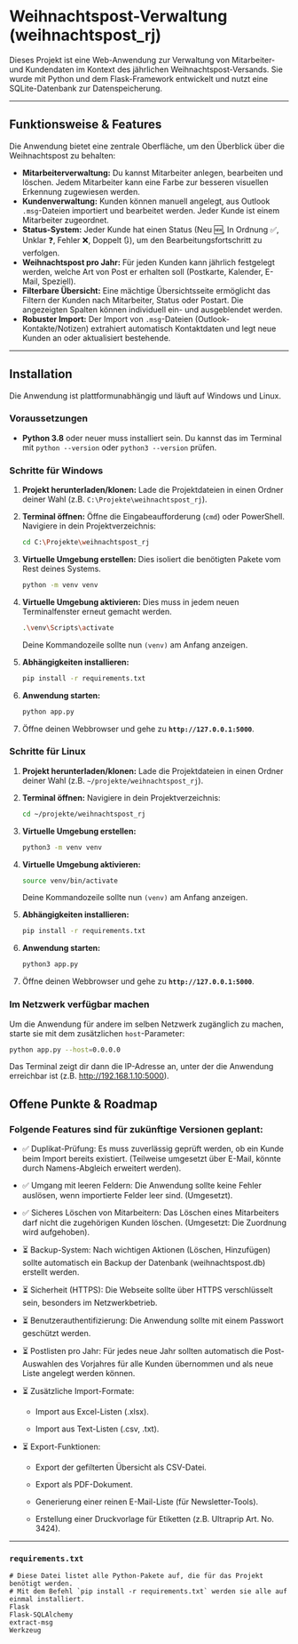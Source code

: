 # Weihnachtspost-Verwaltung (weihnachtspost_rj)

Dieses Projekt ist eine Web-Anwendung zur Verwaltung von Mitarbeiter- und Kundendaten im Kontext des jährlichen Weihnachtspost-Versands. Sie wurde mit Python und dem Flask-Framework entwickelt und nutzt eine SQLite-Datenbank zur Datenspeicherung.

---

## Funktionsweise & Features

Die Anwendung bietet eine zentrale Oberfläche, um den Überblick über die Weihnachtspost zu behalten:

- **Mitarbeiterverwaltung:** Du kannst Mitarbeiter anlegen, bearbeiten und löschen. Jedem Mitarbeiter kann eine Farbe zur besseren visuellen Erkennung zugewiesen werden.
- **Kundenverwaltung:** Kunden können manuell angelegt, aus Outlook `.msg`-Dateien importiert und bearbeitet werden. Jeder Kunde ist einem Mitarbeiter zugeordnet.
- **Status-System:** Jeder Kunde hat einen Status (Neu 🆕, In Ordnung ✅, Unklar ❓, Fehler ❌, Doppelt 🔃), um den Bearbeitungsfortschritt zu verfolgen.
- **Weihnachtspost pro Jahr:** Für jeden Kunden kann jährlich festgelegt werden, welche Art von Post er erhalten soll (Postkarte, Kalender, E-Mail, Speziell).
- **Filterbare Übersicht:** Eine mächtige Übersichtsseite ermöglicht das Filtern der Kunden nach Mitarbeiter, Status oder Postart. Die angezeigten Spalten können individuell ein- und ausgeblendet werden.
- **Robuster Import:** Der Import von `.msg`-Dateien (Outlook-Kontakte/Notizen) extrahiert automatisch Kontaktdaten und legt neue Kunden an oder aktualisiert bestehende.

---

## Installation

Die Anwendung ist plattformunabhängig und läuft auf Windows und Linux.

### Voraussetzungen

- **Python 3.8** oder neuer muss installiert sein. Du kannst das im Terminal mit `python --version` oder `python3 --version` prüfen.

### Schritte für Windows

1.  **Projekt herunterladen/klonen:** Lade die Projektdateien in einen Ordner deiner Wahl (z.B. `C:\Projekte\weihnachtspost_rj`).

2.  **Terminal öffnen:** Öffne die Eingabeaufforderung (`cmd`) oder PowerShell. Navigiere in dein Projektverzeichnis:

    ```bash
    cd C:\Projekte\weihnachtspost_rj
    ```

3.  **Virtuelle Umgebung erstellen:** Dies isoliert die benötigten Pakete vom Rest deines Systems.

    ```bash
    python -m venv venv
    ```

4.  **Virtuelle Umgebung aktivieren:** Dies muss in jedem neuen Terminalfenster erneut gemacht werden.

    ```bash
    .\venv\Scripts\activate
    ```

    Deine Kommandozeile sollte nun `(venv)` am Anfang anzeigen.

5.  **Abhängigkeiten installieren:**

    ```bash
    pip install -r requirements.txt
    ```

6.  **Anwendung starten:**

    ```bash
    python app.py
    ```

7.  Öffne deinen Webbrowser und gehe zu **`http://127.0.0.1:5000`**.

### Schritte für Linux

1.  **Projekt herunterladen/klonen:** Lade die Projektdateien in einen Ordner deiner Wahl (z.B. `~/projekte/weihnachtspost_rj`).

2.  **Terminal öffnen:** Navigiere in dein Projektverzeichnis:

    ```bash
    cd ~/projekte/weihnachtspost_rj
    ```

3.  **Virtuelle Umgebung erstellen:**

    ```bash
    python3 -m venv venv
    ```

4.  **Virtuelle Umgebung aktivieren:**

    ```bash
    source venv/bin/activate
    ```

    Deine Kommandozeile sollte nun `(venv)` am Anfang anzeigen.

5.  **Abhängigkeiten installieren:**

    ```bash
    pip install -r requirements.txt
    ```

6.  **Anwendung starten:**

    ```bash
    python3 app.py
    ```

7.  Öffne deinen Webbrowser und gehe zu **`http://127.0.0.1:5000`**.

### Im Netzwerk verfügbar machen

Um die Anwendung für andere im selben Netzwerk zugänglich zu machen, starte sie mit dem zusätzlichen `host`-Parameter:

```bash
python app.py --host=0.0.0.0
```

Das Terminal zeigt dir dann die IP-Adresse an, unter der die Anwendung erreichbar ist (z.B. http://192.168.1.10:5000).

## Offene Punkte & Roadmap

### Folgende Features sind für zukünftige Versionen geplant:

- ✅ Duplikat-Prüfung: Es muss zuverlässig geprüft werden, ob ein Kunde beim Import bereits existiert. (Teilweise umgesetzt über E-Mail, könnte durch Namens-Abgleich erweitert werden).

- ✅ Umgang mit leeren Feldern: Die Anwendung sollte keine Fehler auslösen, wenn importierte Felder leer sind. (Umgesetzt).

- ✅ Sicheres Löschen von Mitarbeitern: Das Löschen eines Mitarbeiters darf nicht die zugehörigen Kunden löschen. (Umgesetzt: Die Zuordnung wird aufgehoben).

- ⏳ Backup-System: Nach wichtigen Aktionen (Löschen, Hinzufügen) sollte automatisch ein Backup der Datenbank (weihnachtspost.db) erstellt werden.

- ⏳ Sicherheit (HTTPS): Die Webseite sollte über HTTPS verschlüsselt sein, besonders im Netzwerkbetrieb.

- ⏳ Benutzerauthentifizierung: Die Anwendung sollte mit einem Passwort geschützt werden.

- ⏳ Postlisten pro Jahr: Für jedes neue Jahr sollten automatisch die Post-Auswahlen des Vorjahres für alle Kunden übernommen und als neue Liste angelegt werden können.

- ⏳ Zusätzliche Import-Formate:

  - Import aus Excel-Listen (.xlsx).

  - Import aus Text-Listen (.csv, .txt).

- ⏳ Export-Funktionen:

  - Export der gefilterten Übersicht als CSV-Datei.

  - Export als PDF-Dokument.

  - Generierung einer reinen E-Mail-Liste (für Newsletter-Tools).

  - Erstellung einer Druckvorlage für Etiketten (z.B. Ultraprip Art. No. 3424).

---

### `requirements.txt`

```text
# Diese Datei listet alle Python-Pakete auf, die für das Projekt benötigt werden.
# Mit dem Befehl `pip install -r requirements.txt` werden sie alle auf einmal installiert.
Flask
Flask-SQLAlchemy
extract-msg
Werkzeug
```
